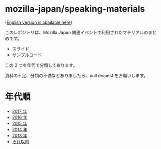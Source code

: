 # mozilla-japan/speaking-materials
([English version is abailable here](README_en.md))

このレポジトリは、Mozilla Japan 関連イベントで利用されたマテリアルのまとめです。

* スライド
* サンプルコード

この 2 つを年代で分類してあります。

資料の不足、分類の不備などありましたら、pull request をお願いします。

# 年代順

* [2017 年](year/2017.md)
* [2016 年](year/2016.md)
* [2015 年](year/2015.md)
* [2014 年](year/2014.md)
* [2013 年](year/2013.md)
* [それ以前](year/before.md)
